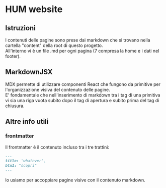 # HUM website

## Istruzioni

I contenuti delle pagine sono prese dai markdown che si trovano nella cartella "content" della root di questo progetto.<br/>
All'interno vi è un file .md per ogni pagina (7 compresa la home e i dati nel footer).<br/>

## MarkdownJSX

MDX permette di utilizzare componenti React che fungono da primitive per l'organizzazione visiva del contenuto delle pagine.<br/>
E' fondamentale che nell'inserimento di markdown tra i tag di una primitiva vi sia una riga vuota subito dopo il tag di apertura e subito prima del tag di chiusura.

## Altre info utili

### frontmatter

Il frontmatter è il contenuto incluso tra i tre trattini:

```md
---
title: 'whatever',
btn1: "scopri"
---
```

lo usiamo per accoppiare pagine visive con il contenuto markdown.

